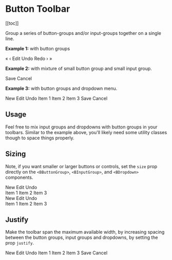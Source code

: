 # Button Toolbar

<ClientOnly>
  <Teleport to=".bd-toc">

[[toc]]

  </Teleport>
</ClientOnly>

<div class="lead mb-5">

Group a series of button-groups and/or input-groups together on a single line.

</div>

**Example 1:** with button groups

<HighlightCard>
  <BButtonToolbar key-nav aria-label="Toolbar with button groups">
    <BButtonGroup class="mx-1">
      <BButton>&laquo;</BButton>
      <BButton>&lsaquo;</BButton>
    </BButtonGroup>
    <BButtonGroup class="mx-1">
      <BButton>Edit</BButton>
      <BButton>Undo</BButton>
      <BButton>Redo</BButton>
    </BButtonGroup>
    <BButtonGroup class="mx-1">
      <BButton>&rsaquo;</BButton>
      <BButton>&raquo;</BButton>
    </BButtonGroup>
  </BButtonToolbar>
  <template #html>

```vue-html
<BButtonToolbar key-nav aria-label="Toolbar with button groups">
  <BButtonGroup class="mx-1">
    <BButton>&laquo;</BButton>
    <BButton>&lsaquo;</BButton>
  </BButtonGroup>
  <BButtonGroup class="mx-1">
    <BButton>Edit</BButton>
    <BButton>Undo</BButton>
    <BButton>Redo</BButton>
  </BButtonGroup>
  <BButtonGroup class="mx-1">
    <BButton>&rsaquo;</BButton>
    <BButton>&raquo;</BButton>
  </BButtonGroup>
</BButtonToolbar>
```

  </template>
</HighlightCard>

**Example 2:** with mixture of small button group and small input group.

<HighlightCard>
  <BButtonToolbar aria-label="Toolbar with button groups and input groups">
    <BButtonGroup size="sm" class="me-1">
      <BButton>Save</BButton>
      <BButton>Cancel</BButton>
    </BButtonGroup>
    <BInputGroup size="sm" prepend="$" append=".00">
      <BFormInput value="100" class="text-end" />
    </BInputGroup>
  </BButtonToolbar>
  <template #html>

```vue-html
<BButtonToolbar aria-label="Toolbar with button groups and input groups">
  <BButtonGroup size="sm" class="me-1">
    <BButton>Save</BButton>
    <BButton>Cancel</BButton>
  </BButtonGroup>
  <BInputGroup size="sm" prepend="$" append=".00">
    <BFormInput value="100" class="text-end" />
  </BInputGroup>
</BButtonToolbar>
```

  </template>
</HighlightCard>

**Example 3:** with button groups and dropdown menu.

<HighlightCard>
  <BButtonToolbar aria-label="Toolbar with button groups and dropdown menu">
    <BButtonGroup class="mx-1">
      <BButton>New</BButton>
      <BButton>Edit</BButton>
      <BButton>Undo</BButton>
    </BButtonGroup>
    <BDropdown class="mx-1" right text="menu">
      <BDropdownItem>Item 1</BDropdownItem>
      <BDropdownItem>Item 2</BDropdownItem>
      <BDropdownItem>Item 3</BDropdownItem>
    </BDropdown>
    <BButtonGroup class="mx-1">
      <BButton>Save</BButton>
      <BButton>Cancel</BButton>
    </BButtonGroup>
  </BButtonToolbar>
  <template #html>

```vue-html
<BButtonToolbar aria-label="Toolbar with button groups and dropdown menu">
  <BButtonGroup class="mx-1">
    <BButton>New</BButton>
    <BButton>Edit</BButton>
    <BButton>Undo</BButton>
  </BButtonGroup>
  <BDropdown class="mx-1" right text="menu">
    <BDropdownItem>Item 1</BDropdownItem>
    <BDropdownItem>Item 2</BDropdownItem>
    <BDropdownItem>Item 3</BDropdownItem>
  </BDropdown>
  <BButtonGroup class="mx-1">
    <BButton>Save</BButton>
    <BButton>Cancel</BButton>
  </BButtonGroup>
</BButtonToolbar>
```

  </template>
</HighlightCard>

## Usage

Feel free to mix input groups and dropdowns with button groups in your toolbars. Similar to the
example above, you'll likely need some utility classes though to space things properly.

## Sizing

Note, if you want smaller or larger buttons or controls, set the `size` prop directly on the
`<BButtonGroup>`, `<BInputGroup>`, and `<BDropdown>` components.

<HighlightCard>
  <div>
    <BButtonToolbar aria-label="Toolbar with size sm">
      <BButtonGroup size="sm" class="mx-1">
        <BButton>New</BButton>
        <BButton>Edit</BButton>
        <BButton>Undo</BButton>
      </BButtonGroup>
    </BButtonToolbar>
  </div>
  <div class="mt-2">
    <BButtonToolbar aria-label="Toolbar with dropdown size sm">
        <BDropdown size="sm" class="mx-1" right text="menu">
          <BDropdownItem>Item 1</BDropdownItem>
          <BDropdownItem>Item 2</BDropdownItem>
          <BDropdownItem>Item 3</BDropdownItem>
        </BDropdown>
    </BButtonToolbar>
  </div>
  <div class="mt-2">
    <BButtonToolbar aria-label="Toolbar with size lg">
      <BButtonGroup size="lg" class="mx-1">
        <BButton>New</BButton>
        <BButton>Edit</BButton>
        <BButton>Undo</BButton>
      </BButtonGroup>
    </BButtonToolbar>
  </div>
  <div class="mt-2">
    <BButtonToolbar aria-label="Toolbar with dropdown size lg">
      <BDropdown size="lg" class="mx-1" right text="menu">
        <BDropdownItem>Item 1</BDropdownItem>
        <BDropdownItem>Item 2</BDropdownItem>
        <BDropdownItem>Item 3</BDropdownItem>
      </BDropdown>
    </BButtonToolbar>
  </div>
  <template #html>

```vue-html
<BButtonToolbar aria-label="Toolbar with size sm">
  <BButtonGroup size="sm" class="mx-1">
    <BButton>New</BButton>
    <BButton>Edit</BButton>
    <BButton>Undo</BButton>
  </BButtonGroup>
</BButtonToolbar>

<BButtonToolbar aria-label="Toolbar with dropdown size sm">
  <BDropdown size="sm" class="mx-1" right text="menu">
    <BDropdownItem>Item 1</BDropdownItem>
    <BDropdownItem>Item 2</BDropdownItem>
    <BDropdownItem>Item 3</BDropdownItem>
  </BDropdown>
</BButtonToolbar>

<BButtonToolbar aria-label="Toolbar with size lg">
  <BButtonGroup size="lg" class="mx-1">
    <BButton>New</BButton>
    <BButton>Edit</BButton>
    <BButton>Undo</BButton>
  </BButtonGroup>
</BButtonToolbar>

<BButtonToolbar aria-label="Toolbar with dropdown size lg">
  <BDropdown size="lg" class="mx-1" right text="menu">
    <BDropdownItem>Item 1</BDropdownItem>
    <BDropdownItem>Item 2</BDropdownItem>
    <BDropdownItem>Item 3</BDropdownItem>
  </BDropdown>
</BButtonToolbar>
```

  </template>
</HighlightCard>

## Justify

Make the toolbar span the maximum available width, by increasing spacing between the button groups,
input groups and dropdowns, by setting the prop `justify`.

<HighlightCard>
  <BButtonToolbar justify aria-label="Toolbar with justify">
    <BButtonGroup class="mx-1">
      <BButton>New</BButton>
      <BButton>Edit</BButton>
      <BButton>Undo</BButton>
    </BButtonGroup>
    <BDropdown class="mx-1" right text="menu">
      <BDropdownItem>Item 1</BDropdownItem>
      <BDropdownItem>Item 2</BDropdownItem>
      <BDropdownItem>Item 3</BDropdownItem>
    </BDropdown>
    <BButtonGroup class="mx-1">
      <BButton>Save</BButton>
      <BButton>Cancel</BButton>
    </BButtonGroup>
  </BButtonToolbar>
  <template #html>

```vue-html
<BButtonToolbar justify aria-label="Toolbar with justify">
  <BButtonGroup class="mx-1">
    <BButton>New</BButton>
    <BButton>Edit</BButton>
    <BButton>Undo</BButton>
  </BButtonGroup>
  <BDropdown class="mx-1" right text="menu">
    <BDropdownItem>Item 1</BDropdownItem>
    <BDropdownItem>Item 2</BDropdownItem>
    <BDropdownItem>Item 3</BDropdownItem>
  </BDropdown>
  <BButtonGroup class="mx-1">
    <BButton>Save</BButton>
    <BButton>Cancel</BButton>
  </BButtonGroup>
</BButtonToolbar>
```

  </template>
</HighlightCard>

<ComponentReference :data="data" />

<script setup lang="ts">
import {data} from '../../data/components/buttonToolbar.data'
import {BButtonGroup, BDropdown, BInputGroup, BDropdownItem, BButton, BButtonToolbar, BFormInput} from 'bootstrap-vue-next'
import ComponentReference from '../../components/ComponentReference.vue'
import HighlightCard from '../../components/HighlightCard.vue'
</script>
